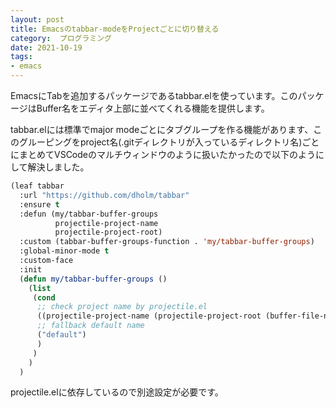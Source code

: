 ```yaml
---
layout: post
title: Emacsのtabbar-modeをProjectごとに切り替える
category:  プログラミング
date: 2021-10-19
tags:
- emacs
---
```


EmacsにTabを追加するパッケージであるtabbar.elを使っています。このパッケージはBuffer名をエディタ上部に並べてくれる機能を提供します。

tabbar.elには標準でmajor modeごとにタブグループを作る機能があります、このグルーピングをproject名(.gitディレクトリが入っているディレクトリ名)ごとにまとめてVSCodeのマルチウィンドウのように扱いたかったので以下のようにして解決しました。


```elisp:title=init.el
(leaf tabbar
  :url "https://github.com/dholm/tabbar"
  :ensure t
  :defun (my/tabbar-buffer-groups
          projectile-project-name
          projectile-project-root)
  :custom (tabbar-buffer-groups-function . 'my/tabbar-buffer-groups)
  :global-minor-mode t
  :custom-face
  :init
  (defun my/tabbar-buffer-groups ()
    (list
     (cond
      ;; check project name by projectile.el
      ((projectile-project-name (projectile-project-root (buffer-file-name (current-buffer)))))
      ;; fallback default name
      ("default")
      )
     )
    )
  )
```


projectile.elに依存しているので別途設定が必要です。
